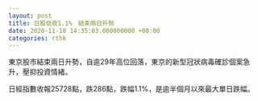 ```yaml
---
layout: post
title: 日股低收1.1%　結束兩日升勢
date: 2020-11-18 14:35:03.000000000 +08:00
categories: rthk
---
```


東京股市結束兩日升勢，自逾29年高位回落，東京的新型冠狀病毒確診個案急升，壓抑投資情緒。

日經指數收報25728點，跌286點，跌幅1.1%，是逾半個月以來最大單日跌幅。
